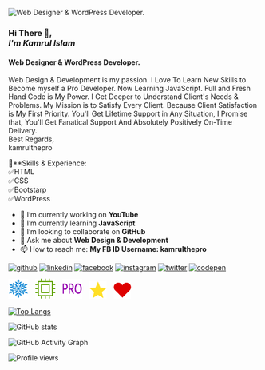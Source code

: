 ![**Web Designer & WordPress Developer.**](https://media-exp1.licdn.com/dms/image/C4E16AQG_IgbgROkn1Q/profile-displaybackgroundimage-shrink_350_1400/0/1635744085926?e=1641427200&v=beta&t=6-9usX9_FjxFbxKbgv8OluDWkmQ3OpYqiTlgyWpXk-M)

### Hi There 👋,<br>***I'm Kamrul Islam***
#### **Web Designer & WordPress Developer.**
Web Design & Development is my passion. I Love To Learn New Skills to Become myself a Pro Developer. Now Learning JavaScript. Full and Fresh Hand Code is My Power. I Get Deeper to Understand Client's Needs & Problems. My Mission is to Satisfy Every Client. Because Client Satisfaction is My First Priority. You'll Get Lifetime Support in Any Situation, I Promise that, You'll Get Fanatical Support And Absolutely Positively On-Time Delivery.<br>
Best Regards,<br>
kamrulthepro

🎡**Skills & Experience:<br>
✅HTML<br>
✅CSS<br>
✅Bootstarp<br>
✅WordPress<br>

- 🔭 I’m currently working on **YouTube** 
- 🌱 I’m currently learning **JavaScript** 
- 👯 I’m looking to collaborate on **GitHub** 
- 💬 Ask me about **Web Design & Development** 
- 📫 How to reach me: **My FB ID Username: kamrulthepro** 


[<img src='https://cdn.jsdelivr.net/npm/simple-icons@3.0.1/icons/github.svg' alt='github' height='40'>](https://github.com/kamrulthepro)  [<img src='https://cdn.jsdelivr.net/npm/simple-icons@3.0.1/icons/linkedin.svg' alt='linkedin' height='40'>](https://www.linkedin.com/in/kamrulthepro/)  [<img src='https://cdn.jsdelivr.net/npm/simple-icons@3.0.1/icons/facebook.svg' alt='facebook' height='40'>](https://www.facebook.com/kamrulthepro)  [<img src='https://cdn.jsdelivr.net/npm/simple-icons@3.0.1/icons/instagram.svg' alt='instagram' height='40'>](https://www.instagram.com/kamrul_the_pro/)  [<img src='https://cdn.jsdelivr.net/npm/simple-icons@3.0.1/icons/twitter.svg' alt='twitter' height='40'>](https://twitter.com/kamrul_the_pro)  [<img src='https://cdn.jsdelivr.net/npm/simple-icons@3.0.1/icons/codepen.svg' alt='codepen' height='40'>](https://codepen.io/kamrulthepro)  

<a href='https://archiveprogram.github.com/'><img src='https://raw.githubusercontent.com/acervenky/animated-github-badges/master/assets/acbadge.gif' width='40' height='40'></a> <a href='https://docs.github.com/en/developers'><img src='https://raw.githubusercontent.com/acervenky/animated-github-badges/master/assets/devbadge.gif' width='40' height='40'></a> <a href='https://github.com/pricing'><img src='https://raw.githubusercontent.com/acervenky/animated-github-badges/master/assets/pro.gif' width='40' height='40'></a> <a href='https://stars.github.com/'><img src='https://raw.githubusercontent.com/acervenky/animated-github-badges/master/assets/starbadge.gif' width='35' height='35'></a> <a href='https://docs.github.com/en/github/supporting-the-open-source-community-with-github-sponsors'><img src='https://raw.githubusercontent.com/acervenky/animated-github-badges/master/assets/sponsorbadge.gif' width='35' height='35'></a> 

[![Top Langs](https://github-readme-stats.vercel.app/api/top-langs/?username=kamrulthepro)](https://github.com/anuraghazra/github-readme-stats)

![GitHub stats](https://github-readme-stats.vercel.app/api?username=kamrulthepro&show_icons=true&count_private=true)  

![GitHub Activity Graph](https://activity-graph.herokuapp.com/graph?username=kamrulthepro)  

![Profile views](https://gpvc.arturio.dev/kamrulthepro)  
